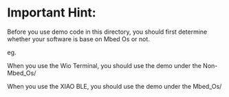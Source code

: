 # Important Hint:

Before you use demo code in this directory, you should first determine whether your software is base on Mbed Os or not.

eg.

When you use the Wio Terminal, you should use the demo under the Non-Mbed_Os/

When you use the XIAO BLE, you should use the demo under the Mbed_Os/